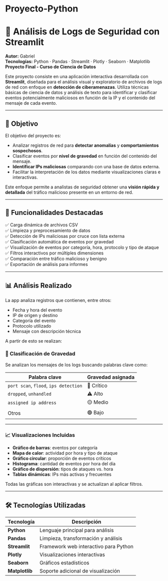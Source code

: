 # Proyecto-Python
# 🔐 Análisis de Logs de Seguridad con Streamlit

**Autor:** Gabriel  
**Tecnologías:** Python · Pandas · Streamlit · Plotly · Seaborn · Matplotlib  
**Proyecto Final - Curso de Ciencia de Datos**

Este proyecto consiste en una aplicación interactiva desarrollada con **Streamlit**, diseñada para el análisis visual y exploratorio de archivos de logs de red con enfoque en **detección de ciberamenazas**. Utiliza técnicas básicas de ciencia de datos y análisis de texto para identificar y clasificar eventos potencialmente maliciosos en función de la IP y el contenido del mensaje de cada evento.

---

## 🧠 Objetivo

El objetivo del proyecto es:

- Analizar registros de red para **detectar anomalías** y **comportamientos sospechosos**.
- Clasificar eventos por **nivel de gravedad** en función del contenido del mensaje.
- **Identificar IPs maliciosas** comparando con una base de datos externa.
- Facilitar la interpretación de los datos mediante visualizaciones claras e interactivas.

Este enfoque permite a analistas de seguridad obtener una **visión rápida y detallada** del tráfico malicioso presente en un entorno de red.

---

## 🚀 Funcionalidades Destacadas

✅ Carga dinámica de archivos CSV  
✅ Limpieza y preprocesamiento de datos  
✅ Detección de IPs maliciosas por cruce con lista externa  
✅ Clasificación automática de eventos por gravedad  
✅ Visualización de eventos por categoría, hora, protocolo y tipo de ataque  
✅ Filtros interactivos por múltiples dimensiones  
✅ Comparación entre tráfico malicioso y benigno  
✅ Exportación de análisis para informes



---

## 📊 Análisis Realizado

La app analiza registros que contienen, entre otros:

- Fecha y hora del evento
- IP de origen y destino
- Categoría del evento
- Protocolo utilizado
- Mensaje con descripción técnica

A partir de esto se realizan:

### 🔎 Clasificación de Gravedad

Se analizan los mensajes de los logs buscando palabras clave como:

| Palabra clave                         | Gravedad asignada |
|--------------------------------------|-------------------|
| `port scan`, `flood`, `ips detection`| 🚨 Crítico         |
| `dropped`, `unhandled`               | ⚠️ Alto            |
| `assigned ip address`                | 🟡 Medio           |
| Otros                                | 🟢 Bajo            |

---

### 📈 Visualizaciones Incluidas

- **Gráfico de barras**: eventos por categoría
- **Mapa de calor**: actividad por hora y tipo de ataque
- **Gráfico circular**: proporción de eventos críticos
- **Histograma**: cantidad de eventos por hora del día
- **Gráfico de dispersión**: tipos de ataques vs. hora
- **Tablas dinámicas**: IPs más activas y frecuentes

Todas las gráficas son interactivas y se actualizan al aplicar filtros.

---

## 🛠️ Tecnologías Utilizadas

| Tecnología  | Descripción                             |
|-------------|-----------------------------------------|
| **Python**  | Lenguaje principal para análisis        |
| **Pandas**  | Limpieza, transformación y análisis     |
| **Streamlit** | Framework web interactivo para Python |
| **Plotly**  | Visualizaciones interactivas            |
| **Seaborn** | Gráficos estadísticos                   |
| **Matplotlib** | Soporte adicional de visualización   |





